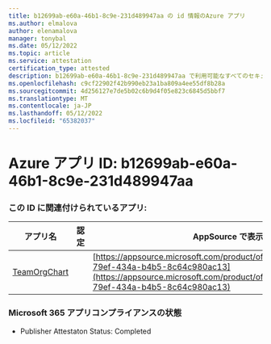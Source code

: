 ```yaml
---
title: b12699ab-e60a-46b1-8c9e-231d489947aa の id 情報のAzure アプリ
ms.author: elmalova
author: elenamalova
manager: tonybal
ms.date: 05/12/2022
ms.topic: article
ms.service: attestation
certification_type: attested
description: b12699ab-e60a-46b1-8c9e-231d489947aa で利用可能なすべてのセキュリティとコンプライアンス情報。
ms.openlocfilehash: c9cf22902f42b990eb23a1ba809a4ee55df8b28a
ms.sourcegitcommit: 4d256127e7de5b02c6b9d4f05e823c6845d5bbf7
ms.translationtype: MT
ms.contentlocale: ja-JP
ms.lasthandoff: 05/12/2022
ms.locfileid: "65382037"
---
```

# <a name="azure-app-id-b12699ab-e60a-46b1-8c9e-231d489947aa"></a>Azure アプリ ID: b12699ab-e60a-46b1-8c9e-231d489947aa


### <a name="apps-associated-with-this-id"></a>この ID に関連付けられているアプリ:
| **アプリ名** | **認定** | **AppSource で表示する** |
|--------------|---------------|-----------------------|
| [TeamOrgChart](../forward/teamorgchart.66763c6e-79ef-434a-b4b5-8c64c980ac13.md) |  | [https://appsource.microsoft.com/product/office/teamorgchart.66763c6e-79ef-434a-b4b5-8c64c980ac13](https://appsource.microsoft.com/product/office/teamorgchart.66763c6e-79ef-434a-b4b5-8c64c980ac13) |

### <a name="microsoft-365-app-compliance-status"></a>Microsoft 365 アプリコンプライアンスの状態
- Publisher Attestaton Status: Completed
